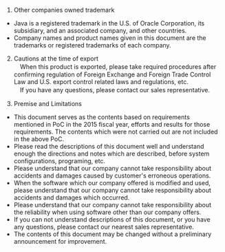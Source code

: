 1.	Other companies owned trademark  
 *  Java is a registered trademark in the U.S. of Oracle Corporation, its subsidiary, and an associated company, and other countries. 
 *  Company names and product names given in this document are the trademarks or registered trademarks of each company.   

2.	Cautions at the time of export  
　When this product is exported, please take required procedures after confirming regulation of Foreign Exchange and Foreign Trade Control Law and U.S. export control related laws and regulations, etc.    
　If you have any questions, please contact our sales representative.
  
3.	Premise and Limitations  
 *  This document serves as the contents based on requirements mentioned in PoC in the 2015 fiscal year, efforts and results for those requirements. The contents which were not carried out are not included in the above PoC. 
 * Please read the descriptions of this document well and understand enough the directions and notes which are described, before system configurations, programing, etc. 
 * Please understand that our company cannot take responsibility about accidents and damages caused by customer's erroneous operations. 
 * When the software which our company offered is modified and used, please understand that our company cannot take responsibility about accidents and damages which occurred. 
 * Please understand that our company cannot take responsibility about the reliability when using software other than our company offers. 
 * If you can not understand descriptions of this document, or you have any questions, please contact our nearest sales representative.
 * The contents of this document may be changed without a preliminary announcement for improvement.  